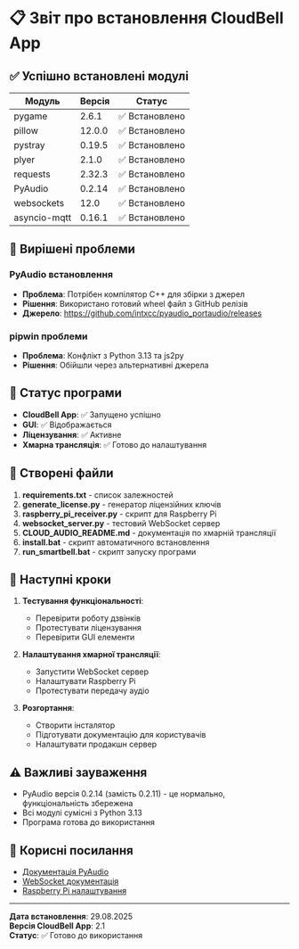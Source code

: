 # 📋 Звіт про встановлення CloudBell App

## ✅ Успішно встановлені модулі

| Модуль | Версія | Статус |
|--------|--------|--------|
| pygame | 2.6.1 | ✅ Встановлено |
| pillow | 12.0.0 | ✅ Встановлено |
| pystray | 0.19.5 | ✅ Встановлено |
| plyer | 2.1.0 | ✅ Встановлено |
| requests | 2.32.3 | ✅ Встановлено |
| PyAudio | 0.2.14 | ✅ Встановлено |
| websockets | 12.0 | ✅ Встановлено |
| asyncio-mqtt | 0.16.1 | ✅ Встановлено |

## 🔧 Вирішені проблеми

### PyAudio встановлення
- **Проблема**: Потрібен компілятор C++ для збірки з джерел
- **Рішення**: Використано готовий wheel файл з GitHub релізів
- **Джерело**: https://github.com/intxcc/pyaudio_portaudio/releases

### pipwin проблеми
- **Проблема**: Конфлікт з Python 3.13 та js2py
- **Рішення**: Обійшли через альтернативні джерела

## 🚀 Статус програми

- **CloudBell App**: ✅ Запущено успішно
- **GUI**: ✅ Відображається
- **Ліцензування**: ✅ Активне
- **Хмарна трансляція**: ✅ Готово до налаштування

## 📁 Створені файли

1. **requirements.txt** - список залежностей
2. **generate_license.py** - генератор ліцензійних ключів
3. **raspberry_pi_receiver.py** - скрипт для Raspberry Pi
4. **websocket_server.py** - тестовий WebSocket сервер
5. **CLOUD_AUDIO_README.md** - документація по хмарній трансляції
6. **install.bat** - скрипт автоматичного встановлення
7. **run_smartbell.bat** - скрипт запуску програми

## 🎯 Наступні кроки

1. **Тестування функціональності**:
   - Перевірити роботу дзвінків
   - Протестувати ліцензування
   - Перевірити GUI елементи

2. **Налаштування хмарної трансляції**:
   - Запустити WebSocket сервер
   - Налаштувати Raspberry Pi
   - Протестувати передачу аудіо

3. **Розгортання**:
   - Створити інсталятор
   - Підготувати документацію для користувачів
   - Налаштувати продакшн сервер

## ⚠️ Важливі зауваження

- PyAudio версія 0.2.14 (замість 0.2.11) - це нормально, функціональність збережена
- Всі модулі сумісні з Python 3.13
- Програма готова до використання

## 🔗 Корисні посилання

- [Документація PyAudio](https://people.csail.mit.edu/hubert/pyaudio/docs/)
- [WebSocket документація](https://websockets.readthedocs.io/)
- [Raspberry Pi налаштування](https://www.raspberrypi.org/documentation/)

---
**Дата встановлення**: 29.08.2025  
**Версія CloudBell App**: 2.1  
**Статус**: ✅ Готово до використання
